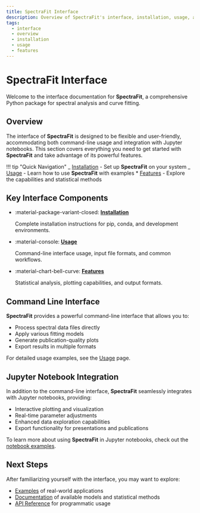 ```yaml
---
title: SpectraFit Interface
description: Overview of SpectraFit's interface, installation, usage, and features
tags:
  - interface
  - overview
  - installation
  - usage
  - features
---
```


# SpectraFit Interface

Welcome to the interface documentation for **SpectraFit**, a comprehensive Python package for spectral analysis and curve fitting.

## Overview

The interface of **SpectraFit** is designed to be flexible and user-friendly, accommodating both command-line usage and integration with Jupyter notebooks. This section covers everything you need to get started with **SpectraFit** and take advantage of its powerful features.

!!! tip "Quick Navigation"
_ [Installation](installation.md) - Set up **SpectraFit** on your system
_ [Usage](usage.md) - Learn how to use **SpectraFit** with examples \* [Features](features.md) - Explore the capabilities and statistical methods

## Key Interface Components

<div class="grid cards" markdown>

- :material-package-variant-closed: **[Installation](installation.md)**

  Complete installation instructions for pip, conda, and development environments.

- :material-console: **[Usage](usage.md)**

  Command-line interface usage, input file formats, and common workflows.

- :material-chart-bell-curve: **[Features](features.md)**

  Statistical analysis, plotting capabilities, and output formats.

</div>

## Command Line Interface

**SpectraFit** provides a powerful command-line interface that allows you to:

- Process spectral data files directly
- Apply various fitting models
- Generate publication-quality plots
- Export results in multiple formats

For detailed usage examples, see the [Usage](usage.md) page.

## Jupyter Notebook Integration

In addition to the command-line interface, **SpectraFit** seamlessly integrates with Jupyter notebooks, providing:

- Interactive plotting and visualization
- Real-time parameter adjustments
- Enhanced data exploration capabilities
- Export functionality for presentations and publications

To learn more about using **SpectraFit** in Jupyter notebooks, check out the [notebook examples](../examples/example9_1.ipynb).

## Next Steps

After familiarizing yourself with the interface, you may want to explore:

- [Examples](../examples/example1.md) of real-world applications
- [Documentation](../doc/models.md) of available models and statistical methods
- [API Reference](../api/spectrafit_api.md) for programmatic usage
